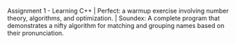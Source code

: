 Assignment 1 - Learning C++ | Perfect: a warmup exercise involving number theory, algorithms, and optimization. | Soundex: A complete program that demonstrates a nifty algorithm for matching and grouping names based on their pronunciation. 
